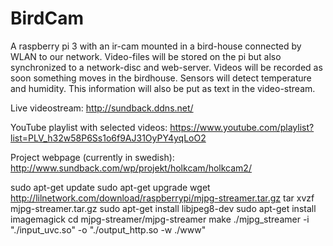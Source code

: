 

# BirdCam
A raspberry pi 3 with an ir-cam mounted in a bird-house connected by WLAN to our network.
Video-files will be stored on the pi but also synchronized to a network-disc and web-server.
Videos will be recorded as soon something moves in the birdhouse.
Sensors will detect temperature and humidity. 
This information will also be put as text in the video-stream.

Live videostream:
http://sundback.ddns.net/

YouTube playlist with selected videos:
https://www.youtube.com/playlist?list=PLV_h32w58P6Ss1o6f9AJ31OyPY4yqLoO2

Project webpage (currently in swedish):
http://www.sundback.com/wp/projekt/holkcam/holkcam2/


sudo apt-get update
sudo apt-get upgrade
wget http://lilnetwork.com/download/raspberrypi/mjpg-streamer.tar.gz
tar xvzf mjpg-streamer.tar.gz
sudo apt-get install libjpeg8-dev
sudo apt-get install imagemagick
cd mjpg-streamer/mjpg-streamer
make
./mjpg_streamer -i "./input_uvc.so" -o "./output_http.so -w ./www"
